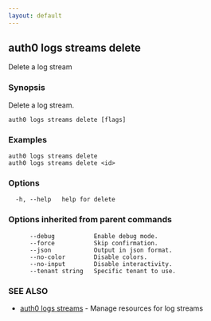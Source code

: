 ```yaml
---
layout: default
---
```

## auth0 logs streams delete

Delete a log stream

### Synopsis

Delete a log stream.

```
auth0 logs streams delete [flags]
```

### Examples

```
auth0 logs streams delete
auth0 logs streams delete <id>
```

### Options

```
  -h, --help   help for delete
```

### Options inherited from parent commands

```
      --debug           Enable debug mode.
      --force           Skip confirmation.
      --json            Output in json format.
      --no-color        Disable colors.
      --no-input        Disable interactivity.
      --tenant string   Specific tenant to use.
```

### SEE ALSO

* [auth0 logs streams](auth0_logs_streams.md)	 - Manage resources for log streams

